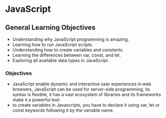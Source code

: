 # JavaScript

## General Learning Objectives
- Understanding why JavaScript programming is amazing.
- Learning how to run JavaScript scripts.
- Understanding how to create variables and constants.
- Learning the differences between var, const, and let.
- Exploring all available data types in JavaScript.



### Objectives
- JavaScript enable dynamic and interactive user experiences in web browsers, JavaScript can be used for server-side programming, its syntax is flexible, it has a vast ecosystem of libraries and its frameworks make it a powerful tool.
- to create variables in Javascripts, you have to declare it using var, let or const keywords following it by the variable name.
